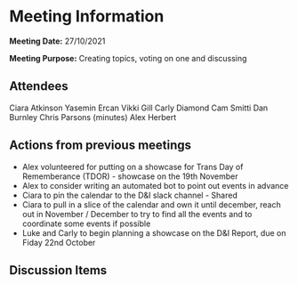 # Meeting Information

**Meeting Date:** 27/10/2021

**Meeting Purpose:** Creating topics, voting on one and discussing

## Attendees

Ciara Atkinson
Yasemin Ercan
Vikki Gill
Carly Diamond
Cam Smitti
Dan Burnley
Chris Parsons (minutes)
Alex Herbert

## Actions from previous meetings

- Alex volunteered for putting on a showcase for Trans Day of Rememberance (TDOR) - showcase on the 19th November
- Alex to consider writing an automated bot to point out events in advance
- Ciara to pin the calendar to the D&I slack channel - Shared
- Ciara to pull in a slice of the calendar and own it until december, reach out in November / December to try to find all the events and to coordinate some events if possible
- Luke and Carly to begin planning a showcase on the D&I Report, due on Fiday 22nd October

## Discussion Items

